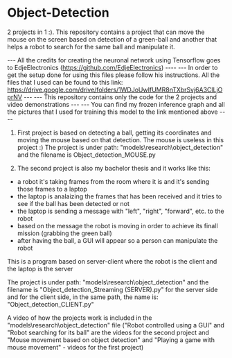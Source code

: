 # Object-Detection
2 projects in 1 :). This repository contains a project that can move the mouse on the screen based on detection of a green-ball and another that helps a robot to search for the same ball and manipulate it.

--- All the credits for creating the neuronal network using Tensorflow goes to EdjeElectronics (https://github.com/EdjeElectronics) ----
--- In order to get the setup done for using this files please follow his instructions. All the files that I used can be found to this link:
https://drive.google.com/drive/folders/1WDJoUwIfUMR8nTXbrSvj6A3ClLjOprNV ---
--- This repository contains only the code for the 2 projects and video demonstrations ---
--- You can find my frozen inference graph and all the pictures that I used for training this model to the link mentioned above ----
1. First project is based on detecting a ball, getting its coordinates and moving the mouse based on that detection. The mouse is useless in this project :)
The project is under path: "models\research\object_detection" and the filename is Object_detection_MOUSE.py

2. The second project is also my bachelor thesis and it works like this:
- a robot it's taking frames from the room where it is and it's sending those frames to a laptop
- the laptop is analaizing the frames that has been received and it tries to see if the ball has been detected or not
- the laptop is sending a message with "left", "right", "forward", etc. to the robot
- based on the message the robot is moving in order to achieve its finall mission (grabbing the green ball)
- after having the ball, a GUI will appear so a person can manipulate the robot

This is a program based on server-client where the robot is the client and the laptop is the server

The project is under path: "models\research\object_detection" and the filename is "Object_detection_Streaming (SERVER).py" for the server side and for the client side, in the same path, the name is: "Object_detection_CLIENT.py"

A video of how the projects work is included in the "models\research\object_detection" file ("Robot controlled using a GUI" and "Robot searching for its ball" are the videos for the second project and "Mouse movement based on object detection" and "Playing a game with mouse movement" - videos for the first project)
